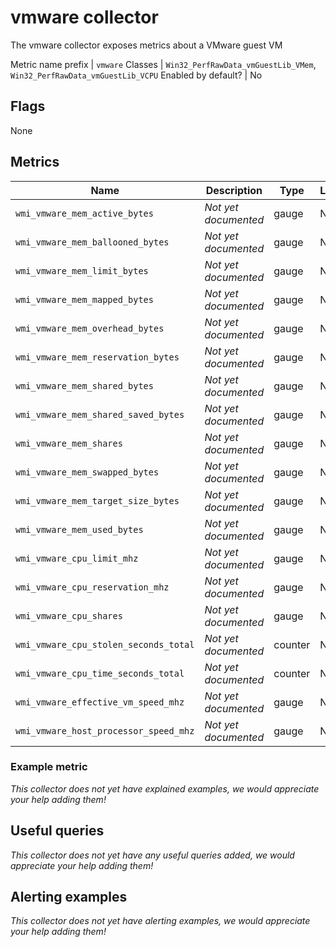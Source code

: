 # vmware collector

The vmware collector exposes metrics about a VMware guest VM

Metric name prefix | `vmware`
Classes             | `Win32_PerfRawData_vmGuestLib_VMem`, `Win32_PerfRawData_vmGuestLib_VCPU`
Enabled by default? | No

## Flags

None

## Metrics

Name | Description | Type | Labels
-----|-------------|------|-------
`wmi_vmware_mem_active_bytes` | _Not yet documented_ | gauge | None
`wmi_vmware_mem_ballooned_bytes` | _Not yet documented_ | gauge | None
`wmi_vmware_mem_limit_bytes` | _Not yet documented_ | gauge | None
`wmi_vmware_mem_mapped_bytes` | _Not yet documented_ | gauge | None
`wmi_vmware_mem_overhead_bytes` | _Not yet documented_ | gauge | None
`wmi_vmware_mem_reservation_bytes` | _Not yet documented_ | gauge | None
`wmi_vmware_mem_shared_bytes` | _Not yet documented_ | gauge | None
`wmi_vmware_mem_shared_saved_bytes` | _Not yet documented_ | gauge | None
`wmi_vmware_mem_shares` | _Not yet documented_ | gauge | None
`wmi_vmware_mem_swapped_bytes` | _Not yet documented_ | gauge | None
`wmi_vmware_mem_target_size_bytes` | _Not yet documented_ | gauge | None
`wmi_vmware_mem_used_bytes` | _Not yet documented_ | gauge | None
`wmi_vmware_cpu_limit_mhz` | _Not yet documented_ | gauge | None
`wmi_vmware_cpu_reservation_mhz` | _Not yet documented_ | gauge | None
`wmi_vmware_cpu_shares` | _Not yet documented_ | gauge | None
`wmi_vmware_cpu_stolen_seconds_total` | _Not yet documented_ | counter | None
`wmi_vmware_cpu_time_seconds_total` | _Not yet documented_ | counter | None
`wmi_vmware_effective_vm_speed_mhz` | _Not yet documented_ | gauge | None
`wmi_vmware_host_processor_speed_mhz` | _Not yet documented_ | gauge | None

### Example metric
_This collector does not yet have explained examples, we would appreciate your help adding them!_

## Useful queries
_This collector does not yet have any useful queries added, we would appreciate your help adding them!_

## Alerting examples
_This collector does not yet have alerting examples, we would appreciate your help adding them!_

